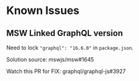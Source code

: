 # Known Issues

## MSW Linked GraphQL version

Need to lock `"graphql": "16.6.0"` in `package.json`.

Solution source: mswjs/msw#1645

Watch this PR for FIX: graphql/graphql-js#3927
